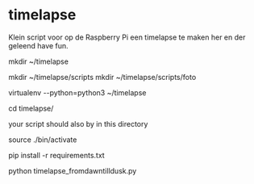 # timelapse 

Klein script voor op de Raspberry Pi een timelapse te maken her en der geleend have fun.


mkdir ~/timelapse

mkdir ~/timelapse/scripts
mkdir ~/timelapse/scripts/foto

virtualenv --python=python3 ~/timelapse

cd timelapse/

your script should also by in this directory

source ./bin/activate

pip install -r requirements.txt

python timelapse_fromdawntilldusk.py
